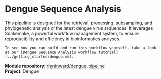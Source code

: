# Dengue Sequence Analysis

This pipeline is designed for the retrieval, processing, subsampling, and phylogenetic analysis of the latest dengue virus sequences. It leverages Snakemake, a powerful workflow management system, to ensure reproducibility and efficiency in bioinformatics analyses.

```{note}
To see how you can build and run this workflow yourself, take a look at our [Dengue Sequence Analysis workflow tutorial](../getting_started/dengue.md).
```

**Module repository**: [rhysinward/dengue_pipeline](https://github.com/rhysinward/dengue_pipeline)<br>
**Project**: Dengue
